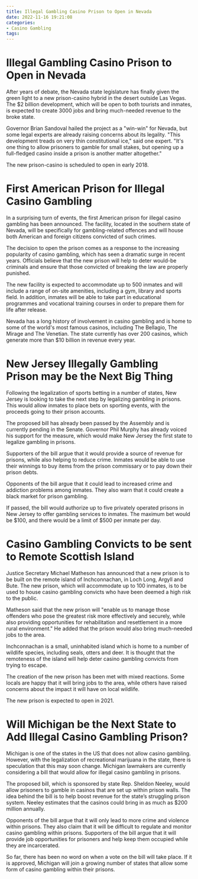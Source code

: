 ```yaml
---
title: Illegal Gambling Casino Prison to Open in Nevada
date: 2022-11-16 19:21:08
categories:
- Casino Gambling
tags:
---
```



#  Illegal Gambling Casino Prison to Open in Nevada

After years of debate, the Nevada state legislature has finally given the green light to a new prison-casino hybrid in the desert outside Las Vegas. The $2 billion development, which will be open to both tourists and inmates, is expected to create 3000 jobs and bring much-needed revenue to the broke state.

Governor Brian Sandoval hailed the project as a "win-win" for Nevada, but some legal experts are already raising concerns about its legality. "This development treads on very thin constitutional ice," said one expert. "It's one thing to allow prisoners to gamble for small stakes, but opening up a full-fledged casino inside a prison is another matter altogether."

The new prison-casino is scheduled to open in early 2018.

#  First American Prison for Illegal Casino Gambling

In a surprising turn of events, the first American prison for illegal casino gambling has been announced. The facility, located in the southern state of Nevada, will be specifically for gambling-related offences and will house both American and foreign citizens convicted of such crimes.

The decision to open the prison comes as a response to the increasing popularity of casino gambling, which has seen a dramatic surge in recent years. Officials believe that the new prison will help to deter would-be criminals and ensure that those convicted of breaking the law are properly punished.

The new facility is expected to accommodate up to 500 inmates and will include a range of on-site amenities, including a gym, library and sports field. In addition, inmates will be able to take part in educational programmes and vocational training courses in order to prepare them for life after release.

Nevada has a long history of involvement in casino gambling and is home to some of the world's most famous casinos, including The Bellagio, The Mirage and The Venetian. The state currently has over 200 casinos, which generate more than $10 billion in revenue every year.

#  New Jersey Illegally Gambling Prison may be the Next Big Thing

Following the legalization of sports betting in a number of states, New Jersey is looking to take the next step by legalizing gambling in prisons. This would allow inmates to place bets on sporting events, with the proceeds going to their prison accounts.

The proposed bill has already been passed by the Assembly and is currently pending in the Senate. Governor Phil Murphy has already voiced his support for the measure, which would make New Jersey the first state to legalize gambling in prisons.

Supporters of the bill argue that it would provide a source of revenue for prisons, while also helping to reduce crime. Inmates would be able to use their winnings to buy items from the prison commissary or to pay down their prison debts.

Opponents of the bill argue that it could lead to increased crime and addiction problems among inmates. They also warn that it could create a black market for prison gambling.

If passed, the bill would authorize up to five privately operated prisons in New Jersey to offer gambling services to inmates. The maximum bet would be $100, and there would be a limit of $500 per inmate per day.

#  Casino Gambling Convicts to be sent to Remote Scottish Island

Justice Secretary Michael Matheson has announced that a new prison is to be built on the remote island of Inchconnachan, in Loch Long, Argyll and Bute. The new prison, which will accommodate up to 100 inmates, is to be used to house casino gambling convicts who have been deemed a high risk to the public.

Matheson said that the new prison will "enable us to manage those offenders who pose the greatest risk more effectively and securely, while also providing opportunities for rehabilitation and resettlement in a more rural environment." He added that the prison would also bring much-needed jobs to the area.

Inchconnachan is a small, uninhabited island which is home to a number of wildlife species, including seals, otters and deer. It is thought that the remoteness of the island will help deter casino gambling convicts from trying to escape.

The creation of the new prison has been met with mixed reactions. Some locals are happy that it will bring jobs to the area, while others have raised concerns about the impact it will have on local wildlife.

The new prison is expected to open in 2021.

#  Will Michigan be the Next State to Add Illegal Casino Gambling Prison?

Michigan is one of the states in the US that does not allow casino gambling. However, with the legalization of recreational marijuana in the state, there is speculation that this may soon change. Michigan lawmakers are currently considering a bill that would allow for illegal casino gambling in prisons.

The proposed bill, which is sponsored by state Rep. Sheldon Neeley, would allow prisoners to gamble in casinos that are set up within prison walls. The idea behind the bill is to help boost revenue for the state’s struggling prison system. Neeley estimates that the casinos could bring in as much as $200 million annually.

Opponents of the bill argue that it will only lead to more crime and violence within prisons. They also claim that it will be difficult to regulate and monitor casino gambling within prisons. Supporters of the bill argue that it will provide job opportunities for prisoners and help keep them occupied while they are incarcerated.

So far, there has been no word on when a vote on the bill will take place. If it is approved, Michigan will join a growing number of states that allow some form of casino gambling within their prisons.